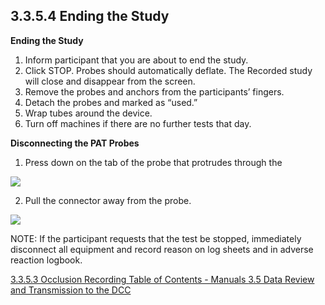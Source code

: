 ## 3.3.5.4 Ending the Study

**Ending the Study**

1. Inform participant that you are about to end the study.
2. Click STOP. Probes should automatically deflate. The Recorded study will close and disappear from the
screen.
3. Remove the probes and anchors from the participants’ fingers.
4. Detach the probes and
marked as “used.”
5. Wrap tubes around the device.
6. Turn off machines if there are no further tests
that day.

**Disconnecting the PAT Probes**

1. Press down on the tab of the probe that protrudes through the
  <div class="center">
    <img src=":images_path:/endf-11.png">
  </div>

2. Pull the connector away from the probe.

  <div class="center">
    <img src=":images_path:/endf-12.png">
  </div>

NOTE: If the participant requests that the test be stopped, immediately disconnect all equipment
and record reason on log sheets and in adverse reaction logbook.

<div class="center">
<div class="btn-group">
  <a href=":pages_path:/manuals/endothelial-function/3-03-05-03-occlusion-recording.md" class="btn btn-default">
    <span class="glyphicon glyphicon-chevron-left"></span>
    3.3.5.3 Occlusion Recording
  </a>

  <a href=":pages_path:/manuals/manual-toc.md" class="btn btn-default">
    <span class="glyphicon glyphicon-chevron-up"></span>
    Table of Contents - Manuals
  </a>

  <a href=":pages_path:/manuals/endothelial-function/3-05-data-review-and-transmission.md" class="btn btn-success">
    3.5 Data Review and Transmission to the DCC
    <span class="glyphicon glyphicon-chevron-right"></span>
  </a>
</div>
</div>
